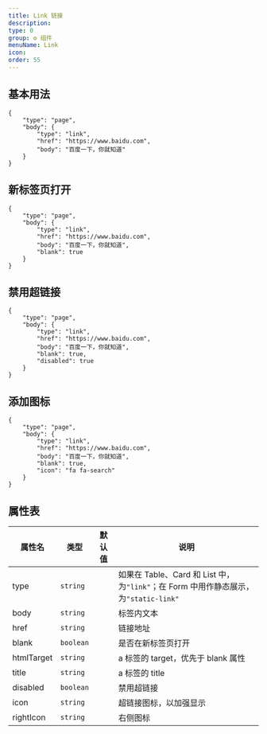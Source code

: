 ```yaml
---
title: Link 链接
description:
type: 0
group: ⚙ 组件
menuName: Link
icon:
order: 55
---
```


## 基本用法

```schema
{
    "type": "page",
    "body": {
        "type": "link",
        "href": "https://www.baidu.com",
        "body": "百度一下，你就知道"
    }
}
```

## 新标签页打开

```schema
{
    "type": "page",
    "body": {
        "type": "link",
        "href": "https://www.baidu.com",
        "body": "百度一下，你就知道",
        "blank": true
    }
}
```

## 禁用超链接

```schema
{
    "type": "page",
    "body": {
        "type": "link",
        "href": "https://www.baidu.com",
        "body": "百度一下，你就知道",
        "blank": true,
        "disabled": true
    }
}
```

## 添加图标

```schema
{
    "type": "page",
    "body": {
        "type": "link",
        "href": "https://www.baidu.com",
        "body": "百度一下，你就知道",
        "blank": true,
        "icon": "fa fa-search"
    }
}
```

## 属性表

| 属性名     | 类型      | 默认值 | 说明                                                                                 |
| ---------- | --------- | ------ | ------------------------------------------------------------------------------------ |
| type       | `string`  |        | 如果在 Table、Card 和 List 中，为`"link"`；在 Form 中用作静态展示，为`"static-link"` |
| body       | `string`  |        | 标签内文本                                                                           |
| href       | `string`  |        | 链接地址                                                                             |
| blank      | `boolean` |        | 是否在新标签页打开                                                                   |
| htmlTarget | `string`  |        | a 标签的 target，优先于 blank 属性                                                   |
| title      | `string`  |        | a 标签的 title                                                                       |
| disabled   | `boolean` |        | 禁用超链接                                                                           |
| icon       | `string`  |        | 超链接图标，以加强显示                                                               |
| rightIcon  | `string`  |        | 右侧图标                                                                             |
